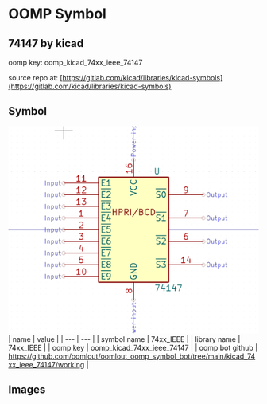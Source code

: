 # OOMP Symbol  
## 74147  by kicad  
  
oomp key: oomp_kicad_74xx_ieee_74147  
  
source repo at: [https://gitlab.com/kicad/libraries/kicad-symbols](https://gitlab.com/kicad/libraries/kicad-symbols)  
## Symbol  
  
[![working.png](working_600.png)](working.png)  
| name | value | 
| --- | --- | 
| symbol name | 74xx_IEEE | 
| library name | 74xx_IEEE | 
| oomp key | oomp_kicad_74xx_ieee_74147 | 
| oomp bot github | https://github.com/oomlout/oomlout_oomp_symbol_bot/tree/main/kicad_74xx_ieee_74147/working | 
## Images  
